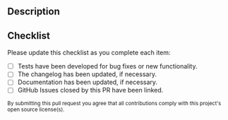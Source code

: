 ## Description

<!-- A summary of the changes. -->

## Checklist

Please update this checklist as you complete each item:

-   [ ] Tests have been developed for bug fixes or new functionality.
-   [ ] The changelog has been updated, if necessary.
-   [ ] Documentation has been updated, if necessary.
-   [ ] GitHub Issues closed by this PR have been linked.

<sub>By submitting this pull request you agree that all contributions comply with this project's open source license(s).</sub>

